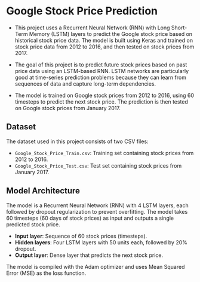 
# Google Stock Price Prediction

* This project uses a Recurrent Neural Network (RNN) with Long Short-Term Memory (LSTM) layers to predict the Google stock price based on historical stock price data. The model is built using Keras and trained on stock price data from 2012 to 2016, and then tested on stock prices from 2017.

* The goal of this project is to predict future stock prices based on past price data using an LSTM-based RNN. LSTM networks are particularly good at time-series prediction problems because they can learn from sequences of data and capture long-term dependencies.

* The model is trained on Google stock prices from 2012 to 2016, using 60 timesteps to predict the next stock price. The prediction is then tested on Google stock prices from January 2017.

## Dataset

The dataset used in this project consists of two CSV files:
- `Google_Stock_Price_Train.csv`: Training set containing stock prices from 2012 to 2016.
- `Google_Stock_Price_Test.csv`: Test set containing stock prices from January 2017.

## Model Architecture

The model is a Recurrent Neural Network (RNN) with 4 LSTM layers, each followed by dropout regularization to prevent overfitting. The model takes 60 timesteps (60 days of stock prices) as input and outputs a single predicted stock price.

- **Input layer**: Sequence of 60 stock prices (timesteps).
- **Hidden layers**: Four LSTM layers with 50 units each, followed by 20% dropout.
- **Output layer**: Dense layer that predicts the next stock price.

The model is compiled with the Adam optimizer and uses Mean Squared Error (MSE) as the loss function.
